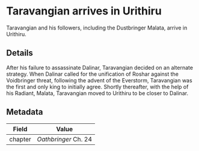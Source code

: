 # Taravangian arrives in Urithiru
Taravangian and his followers, including the Dustbringer Malata, arrive in Urithiru.

## Details
After his failure to assassinate Dalinar, Taravangian decided on an alternate strategy. When Dalinar called for the unification of Roshar against the Voidbringer threat, following the advent of the Everstorm, Taravangian was the first and only king to initially agree. Shortly thereafter, with the help of his Radiant, Malata, Taravangian moved to Urithiru to be closer to Dalinar.

## Metadata
| Field | Value |
| ----- | ----- |
| chapter | *Oathbringer* Ch. 24 |
